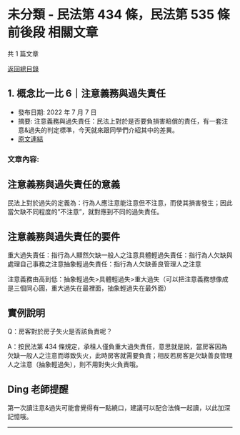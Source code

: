 # 未分類 - 民法第 434 條，民法第 535 條前後段 相關文章

共 1 篇文章

[返回總目錄](00_總目錄.md)

## 1. 概念比一比 6｜注意義務與過失責任

- 發布日期: 2022 年 7 月 7 日
- 摘要: 注意義務與過失責任：民法上對於是否要負損害賠償的責任，有一套注意&過失的判定標準，今天就來跟同學們介紹其中的差異。
- [原文連結](https://www.jasper-realestate.com/%e6%b3%a8%e6%84%8f%e7%be%a9%e5%8b%99%e8%88%87%e9%81%8e%e5%a4%b1%e8%b2%ac%e4%bb%bb/)

### 文章內容:

## 注意義務與過失責任的意義

民法上對於過失的定義為：行為人應注意能注意但不注意，而使其損害發生；因此當欠缺不同程度的”不注意”，就對應到不同的過失責任。

## 注意義務與過失責任的要件

重大過失責任：指行為人顯然欠缺一般人之注意具體輕過失責任：指行為人欠缺與處理自己事務之注意抽象輕過失責任：指行為人欠缺善良管理人之注意

注意義務由高到低：抽象輕過失>具體輕過失>重大過失（可以把注意義務想像成是三個同心圓，重大過失在最裡面，抽象輕過失在最外面）

## 實例說明

Q：房客對於房子失火是否該負責呢？

A：按民法第 434 條規定，承租人僅負重大過失責任，意思就是說，當房客因為欠缺一般人之注意而導致失火，此時房客就需要負責；相反若房客是欠缺善良管理人之注意（抽象輕過失），則不用對失火負責哦。

## Ding 老師提醒

第一次讀注意&過失可能會覺得有一點繞口，建議可以配合法條一起讀，以此加深記憶哦。

---


